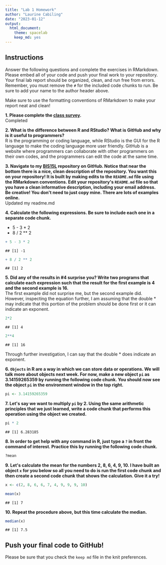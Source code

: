 ```yaml
---
title: "Lab 1 Homework"
author: "Laurine Cabiling"
date: "2023-01-12"
output:
  html_document: 
    theme: spacelab
    keep_md: yes
---
```


## Instructions
Answer the following questions and complete the exercises in RMarkdown. Please embed all of your code and push your final work to your repository. Your final lab report should be organized, clean, and run free from errors. Remember, you must remove the `#` for the included code chunks to run. Be sure to add your name to the author header above.  

Make sure to use the formatting conventions of RMarkdown to make your report neat and clean!  

**1. Please complete the [class survey](https://forms.gle/8t9FZSBjgvFjzr4MA).**  
Completed

**2. What is the difference between R and RStudio? What is GitHub and why is it useful to programmers?**  
R is the programming or coding language, while RStudio is the GUI for the R language to make the coding language more user friendly. GitHub is a website where programmers can collaborate with other programmers on their own codes, and the programmers can edit the code at the same time. 

**3. Navigate to my [BIS15L](https://github.com/jmledford3115/BIS15LW2022_jledford) repository on GitHub. Notice that near the bottom there is a nice, clean description of the repository. You want this on your repository! It is built by making edits to the `README.md` file using the RMarkdown conventions. Edit your repository's `README.md` file so that you have a clean informative description, including your email address. Be creative! You don't need to just copy mine. There are lots of examples online.**  
Updated my readme.md 

**4. Calculate the following expressions. Be sure to include each one in a separate code chunk.**  
  + 5 - 3 * 2  
  + 8 / 2 ** 2  

```r
+ 5 - 3 * 2 
```

```
## [1] -1
```


```r
+ 8 / 2 ** 2
```

```
## [1] 2
```

  
**5. Did any of the results in #4 surprise you? Write two programs that calculate each expression such that the result for the first example is 4 and the second example is 16.**    
The first example did not surprise me, but the second example did. However, inspecting the equation further, I am assuming that the double * may indicate that this portion of the problem should be done first or it can indicate an exponent. 

```r
2*2
```

```
## [1] 4
```

```r
2**4
```

```
## [1] 16
```
Through further investigation, I can say that the double * does indicate an exponent. 

**6. `Objects` in R are a way in which we can store data or operations. We will talk more about objects next week. For now, make a new object `pi` as 3.14159265359 by running the following code chunk. You should now see the object `pi` in the environment window in the top right.**  

```r
pi <- 3.14159265359
```

**7. Let's say we want to multiply `pi` by 2. Using the same arithmetic principles that we just learned, write a code chunk that performs this operation using the object we created.**  

```r
pi * 2
```

```
## [1] 6.283185
```

**8. In order to get help with any command in R, just type a `?` in front the command of interest. Practice this by running the following code chunk.**  

```r
?mean
```

**9. Let's calculate the mean for the numbers 2, 8, 6, 4, 9, 10. I have built an object `x` for you below so all you need to do is run the first code chunk and then create a second code chunk that shows the calculation. Give it a try!**  

```r
x <- c(2, 8, 6, 6, 7, 4, 9, 9, 9, 10)
```


```r
mean(x)
```

```
## [1] 7
```

**10. Repeat the procedure above, but this time calculate the median.**  

```r
median(x)
```

```
## [1] 7.5
```

## Push your final code to GitHub!
Please be sure that you check the `keep md` file in the knit preferences.  
